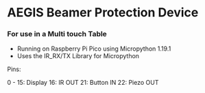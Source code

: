 # AEGIS Beamer Protection Device

### For use in a Multi touch Table

- Running on Raspberry Pi Pico using Micropython 1.19.1  
- Uses the IR_RX/TX Library for Micropython

Pins:

0 - 15: Display
16:     IR OUT
21:     Button IN
22:     Piezo OUT
